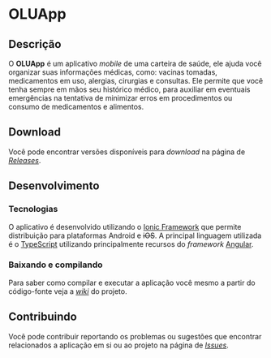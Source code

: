 # OLUApp

## Descrição

O <b>OLUApp</b> é um aplicativo <i>mobile</i> de uma carteira de saúde, ele ajuda você organizar suas informações médicas, como: vacinas tomadas, medicamentos em uso, alergias, cirurgias e consultas. Ele permite que você tenha sempre em mãos seu histórico médico, para auxiliar em eventuais emergências na tentativa de minimizar erros em procedimentos ou consumo de medicamentos e alimentos.

## Download

Você pode encontrar versões disponíveis para <i>download</i> na página de [<i>Releases</i>](https://github.com/chql/oluapp/releases).

## Desenvolvimento

### Tecnologias

O aplicativo é desenvolvido utilizando o [Ionic Framework](https://ionicframework.com) que permite distribuição para plataformas Android e <del>iOS</del>. A principal linguagem utilizada é o [TypeScript](https://www.typescriptlang.org) utilizando principalmente recursos do <i>framework</i> [Angular](https://angular.io).

### Baixando e compilando

Para saber como compilar e executar a aplicação você mesmo a partir do código-fonte veja a [<i>wiki</i>](https://github.com/chql/oluapp/wiki) do projeto.

## Contribuindo

Você pode contribuir reportando os problemas ou sugestões que encontrar relacionados a aplicação em si ou ao projeto  na página de [<i>Issues</i>](https://github.com/chql/oluapp/issues).
